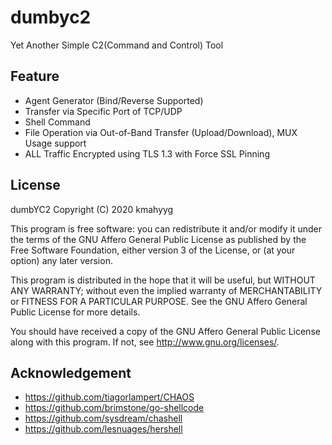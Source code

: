 # dumbyc2

Yet Another Simple C2(Command and Control) Tool

## Feature

- Agent Generator (Bind/Reverse Supported)
- Transfer via Specific Port of TCP/UDP
- Shell Command
- File Operation via Out-of-Band Transfer (Upload/Download), MUX Usage support
- ALL Traffic Encrypted using TLS 1.3 with Force SSL Pinning


## License

 dumbYC2
 Copyright (C) 2020  kmahyyg
 
 This program is free software: you can redistribute it and/or modify
 it under the terms of the GNU Affero General Public License as published by
 the Free Software Foundation, either version 3 of the License, or
 (at your option) any later version.
 
 This program is distributed in the hope that it will be useful,
 but WITHOUT ANY WARRANTY; without even the implied warranty of
 MERCHANTABILITY or FITNESS FOR A PARTICULAR PURPOSE.  See the
 GNU Affero General Public License for more details.
 
 You should have received a copy of the GNU Affero General Public License
 along with this program.  If not, see <http://www.gnu.org/licenses/>.

## Acknowledgement

- https://github.com/tiagorlampert/CHAOS
- https://github.com/brimstone/go-shellcode
- https://github.com/sysdream/chashell
- https://github.com/lesnuages/hershell
